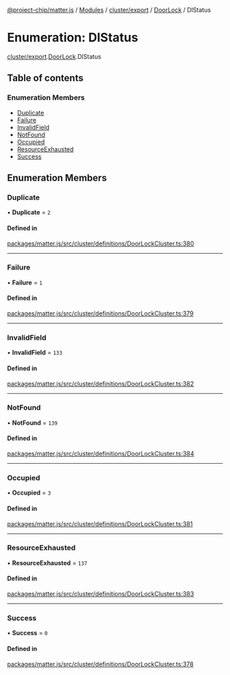 [@project-chip/matter.js](../README.md) / [Modules](../modules.md) / [cluster/export](../modules/cluster_export.md) / [DoorLock](../modules/cluster_export.DoorLock.md) / DlStatus

# Enumeration: DlStatus

[cluster/export](../modules/cluster_export.md).[DoorLock](../modules/cluster_export.DoorLock.md).DlStatus

## Table of contents

### Enumeration Members

- [Duplicate](cluster_export.DoorLock.DlStatus.md#duplicate)
- [Failure](cluster_export.DoorLock.DlStatus.md#failure)
- [InvalidField](cluster_export.DoorLock.DlStatus.md#invalidfield)
- [NotFound](cluster_export.DoorLock.DlStatus.md#notfound)
- [Occupied](cluster_export.DoorLock.DlStatus.md#occupied)
- [ResourceExhausted](cluster_export.DoorLock.DlStatus.md#resourceexhausted)
- [Success](cluster_export.DoorLock.DlStatus.md#success)

## Enumeration Members

### Duplicate

• **Duplicate** = ``2``

#### Defined in

[packages/matter.js/src/cluster/definitions/DoorLockCluster.ts:380](https://github.com/project-chip/matter.js/blob/5f71eedebdb9fa54338bde320c311bb359b7455d/packages/matter.js/src/cluster/definitions/DoorLockCluster.ts#L380)

___

### Failure

• **Failure** = ``1``

#### Defined in

[packages/matter.js/src/cluster/definitions/DoorLockCluster.ts:379](https://github.com/project-chip/matter.js/blob/5f71eedebdb9fa54338bde320c311bb359b7455d/packages/matter.js/src/cluster/definitions/DoorLockCluster.ts#L379)

___

### InvalidField

• **InvalidField** = ``133``

#### Defined in

[packages/matter.js/src/cluster/definitions/DoorLockCluster.ts:382](https://github.com/project-chip/matter.js/blob/5f71eedebdb9fa54338bde320c311bb359b7455d/packages/matter.js/src/cluster/definitions/DoorLockCluster.ts#L382)

___

### NotFound

• **NotFound** = ``139``

#### Defined in

[packages/matter.js/src/cluster/definitions/DoorLockCluster.ts:384](https://github.com/project-chip/matter.js/blob/5f71eedebdb9fa54338bde320c311bb359b7455d/packages/matter.js/src/cluster/definitions/DoorLockCluster.ts#L384)

___

### Occupied

• **Occupied** = ``3``

#### Defined in

[packages/matter.js/src/cluster/definitions/DoorLockCluster.ts:381](https://github.com/project-chip/matter.js/blob/5f71eedebdb9fa54338bde320c311bb359b7455d/packages/matter.js/src/cluster/definitions/DoorLockCluster.ts#L381)

___

### ResourceExhausted

• **ResourceExhausted** = ``137``

#### Defined in

[packages/matter.js/src/cluster/definitions/DoorLockCluster.ts:383](https://github.com/project-chip/matter.js/blob/5f71eedebdb9fa54338bde320c311bb359b7455d/packages/matter.js/src/cluster/definitions/DoorLockCluster.ts#L383)

___

### Success

• **Success** = ``0``

#### Defined in

[packages/matter.js/src/cluster/definitions/DoorLockCluster.ts:378](https://github.com/project-chip/matter.js/blob/5f71eedebdb9fa54338bde320c311bb359b7455d/packages/matter.js/src/cluster/definitions/DoorLockCluster.ts#L378)
